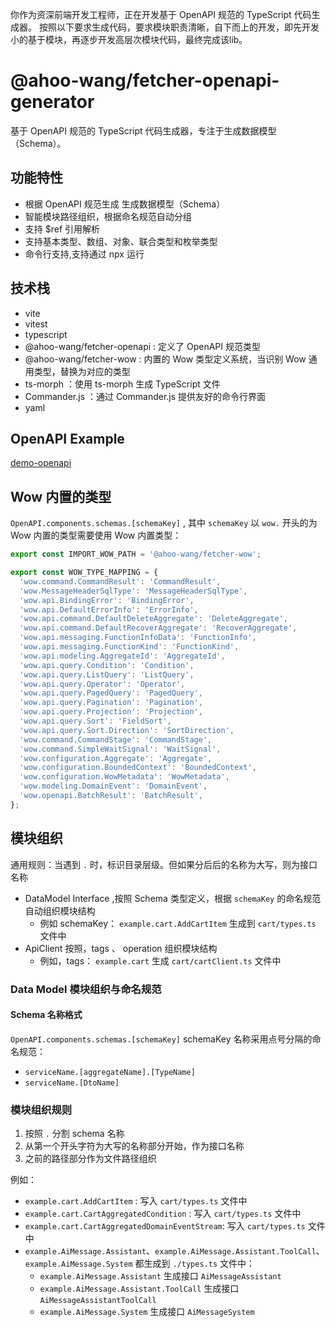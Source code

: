 你作为资深前端开发工程师，正在开发基于 OpenAPI 规范的 TypeScript 代码生成器。
按照以下要求生成代码，要求模块职责清晰，自下而上的开发，即先开发小的基于模块，再逐步开发高层次模块代码，最终完成该lib。

# @ahoo-wang/fetcher-openapi-generator

基于 OpenAPI 规范的 TypeScript 代码生成器，专注于生成数据模型（Schema）。

## 功能特性

- 根据 OpenAPI 规范生成 生成数据模型（Schema）
- 智能模块路径组织，根据命名规范自动分组
- 支持 $ref 引用解析
- 支持基本类型、数组、对象、联合类型和枚举类型
- 命令行支持,支持通过 npx 运行

## 技术栈

- vite
- vitest
- typescript
- @ahoo-wang/fetcher-openapi : 定义了 OpenAPI 规范类型
- @ahoo-wang/fetcher-wow : 内置的 Wow 类型定义系统，当识别 Wow 通用类型，替换为对应的类型
- ts-morph ：使用 ts-morph 生成 TypeScript 文件
- Commander.js ：通过 Commander.js 提供友好的命令行界面
- yaml

## OpenAPI Example

[demo-openapi](test/demo.json)

## Wow 内置的类型

`OpenAPI.components.schemas.[schemaKey]` , 其中 `schemaKey` 以 `wow.` 开头的为 Wow 内置的类型需要使用 Wow 内置类型：

```typescript
export const IMPORT_WOW_PATH = '@ahoo-wang/fetcher-wow';

export const WOW_TYPE_MAPPING = {
  'wow.command.CommandResult': 'CommandResult',
  'wow.MessageHeaderSqlType': 'MessageHeaderSqlType',
  'wow.api.BindingError': 'BindingError',
  'wow.api.DefaultErrorInfo': 'ErrorInfo',
  'wow.api.command.DefaultDeleteAggregate': 'DeleteAggregate',
  'wow.api.command.DefaultRecoverAggregate': 'RecoverAggregate',
  'wow.api.messaging.FunctionInfoData': 'FunctionInfo',
  'wow.api.messaging.FunctionKind': 'FunctionKind',
  'wow.api.modeling.AggregateId': 'AggregateId',
  'wow.api.query.Condition': 'Condition',
  'wow.api.query.ListQuery': 'ListQuery',
  'wow.api.query.Operator': 'Operator',
  'wow.api.query.PagedQuery': 'PagedQuery',
  'wow.api.query.Pagination': 'Pagination',
  'wow.api.query.Projection': 'Projection',
  'wow.api.query.Sort': 'FieldSort',
  'wow.api.query.Sort.Direction': 'SortDirection',
  'wow.command.CommandStage': 'CommandStage',
  'wow.command.SimpleWaitSignal': 'WaitSignal',
  'wow.configuration.Aggregate': 'Aggregate',
  'wow.configuration.BoundedContext': 'BoundedContext',
  'wow.configuration.WowMetadata': 'WowMetadata',
  'wow.modeling.DomainEvent': 'DomainEvent',
  'wow.openapi.BatchResult': 'BatchResult',
};
```

## 模块组织

通用规则：当遇到 `.` 时，标识目录层级。但如果分后后的名称为大写，则为接口名称

- DataModel Interface ,按照 Schema 类型定义，根据  `schemaKey` 的命名规范自动组织模块结构
    - 例如 schemaKey： `example.cart.AddCartItem` 生成到 `cart/types.ts` 文件中
- ApiClient 按照，tags 、 operation 组织模块结构
    - 例如，tags： `example.cart` 生成 `cart/cartClient.ts` 文件中

### Data Model 模块组织与命名规范

#### Schema 名称格式

`OpenAPI.components.schemas.[schemaKey]`
schemaKey 名称采用点号分隔的命名规范：

- `serviceName.[aggregateName].[TypeName]`
- `serviceName.[DtoName]`

### 模块组织规则

1. 按照 `.` 分割 schema 名称
2. 从第一个开头字符为大写的名称部分开始，作为接口名称
3. 之前的路径部分作为文件路径组织

例如：

- `example.cart.AddCartItem` : 写入 `cart/types.ts` 文件中
- `example.cart.CartAggregatedCondition` : 写入 `cart/types.ts` 文件中
- `example.cart.CartAggregatedDomainEventStream`: 写入 `cart/types.ts` 文件中
- `example.AiMessage.Assistant`、`example.AiMessage.Assistant.ToolCall`、`example.AiMessage.System` 都生成到
  `./types.ts` 文件中：
    - `example.AiMessage.Assistant` 生成接口 `AiMessageAssistant`
    - `example.AiMessage.Assistant.ToolCall` 生成接口 `AiMessageAssistantToolCall`
    - `example.AiMessage.System` 生成接口 `AiMessageSystem`